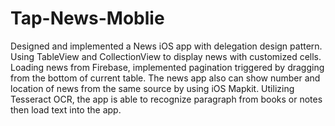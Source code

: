 # Tap-News-Moblie
Designed and implemented a News iOS app with delegation design pattern. Using TableView and
CollectionView to display news with customized cells. Loading news from Firebase, implemented
pagination triggered by dragging from the bottom of current table. The news app also can show number
and location of news from the same source by using iOS Mapkit. Utilizing Tesseract OCR, the app is able
to recognize paragraph from books or notes then load text into the app.
